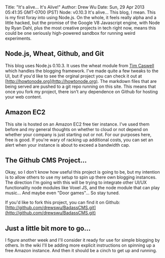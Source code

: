 Title: "It's alive... It's Alive!"
Author: Drew Wu
Date: Sun, 29 Apr 2013 05:41:35 GMT-0700 (PST)
Node: v0.10.3
It's alive... This blog, I mean. This is my first foray into using Node.js. On the whole, it feels really alpha and a little hacked, but the promise of the Google V8 Javascript engine, with Node by Ryan Dahl, plus the most creative projects in tech right now, means this could be one seriously high-powered sandbox for running weird experiments.

## Node.js, Wheat, Github, and Git

This blog uses Node.js 0.10.3. It uses the wheat module from [Tim Caswell](http://creationix.com/) which handles the blogging framework. I've made quite a few tweaks to the UI, but if you'd like to see the orginal project you can check it out at [http://howtonode.org](http://howtonode.org). The markdown files that are being served are pushed to a git repo running on this site. This means that once you fork my project, there isn't any dependence on Github for hosting your web content.

## Amazon EC2

This site is hosted on an Amazon EC2 free tier instance. I've used them before and my general thoughts on whether to cloud or not depend on whether your company is just starting out or not. For our purposes here, free is good. If you're wary of racking up additional costs, you can set an alert when your instance is about to exceed a bandwidth cap.

## The Github CMS Project...

Okay, so I don't know how useful this project is going to be, but my intention is to allow others to use my setup to spin up there own blogging instances. The direction I'm going with this will be trying to integrate other UI/UX functionality node modules like Voxel JS, and the node module that can play music... And maybe even "Door games"... So stay tuned.

If you'd like to fork this project, you can find it on Github: [http://github.com/drewswu/BadassCMS.git](http://github.com/drewswu/BadassCMS.git)

## Just a little bit more to go...

I figure another week and I'll consider it ready for use for simple blogging by others. In the wiki I'll be adding more explicit instructions on spinning up a free Amazon instance. And then it should be a cinch to get up and running.
